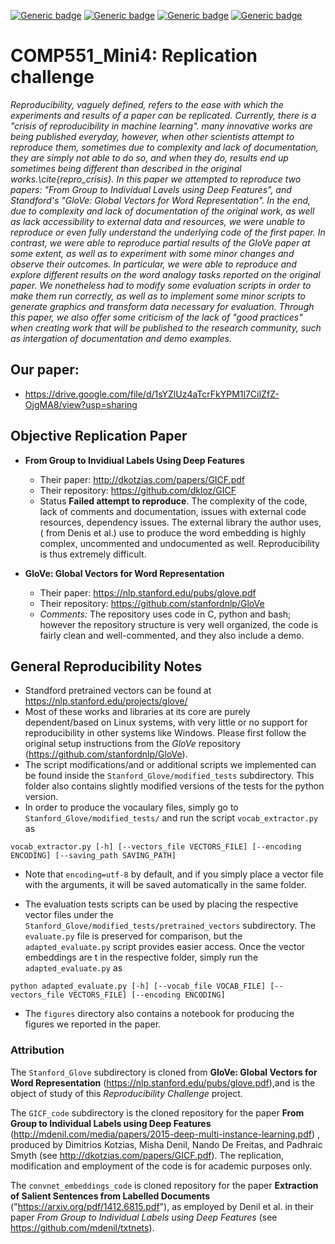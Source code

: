 [![Generic badge](https://img.shields.io/badge/Mini_project_4-blue.svg)](https://shields.io/)
[![Generic badge](https://img.shields.io/badge/Contributors-3-<COLOR>.svg)](https://shields.io/)
[![Generic badge](https://img.shields.io/badge/COMP551-Applied_Machine_Learning-red.svg)](https://shields.io/)
[![Generic badge](https://img.shields.io/badge/Neat_level-OVER_9000-green.svg)](https://shields.io/)

# COMP551_Mini4: Replication challenge 

*Reproducibility, vaguely defined, refers to the ease with which the experiments and results of a paper can be replicated. Currently, there is a "crisis of reproducibility in machine learning". many innovative works are being published everyday, however, when other scientists attempt to reproduce them, sometimes due to complexity and lack of documentation, they are simply not able to do so, and when they do, results end up sometimes being different than described in the original works.\cite{repro_crisis}. In this paper we attempted to reproduce two papers: "From Group to Individual Lavels using Deep Features", and  Standford's "GloVe: Global Vectors for Word Representation". In the end, due to complexity and lack of documentation of the original work, as well as lack accessibility to external data and resources, we were unable to reproduce or even fully understand the underlying code of the first paper. In contrast, we were able to reproduce partial results of the GloVe paper at some extent, as well as to experiment with some minor changes and observe their outcomes. In particular, we were able to reproduce and explore different results on the word analogy tasks reported on the original paper. We nonetheless had to modify some evaluation scripts in order to make them run correctly, as well as to implement some minor scripts to generate graphics and transform data necessary for evaluation. Through this paper, we also offer some criticism of the lack of "good practices" when creating work that will be published to the research community, such as intergation of documentation and demo examples.*


## Our paper: 
- https://drive.google.com/file/d/1sYZlUz4aTcrFkYPM1l7CiIZfZ-OjgMA8/view?usp=sharing

## Objective Replication Paper 

 - **From Group to Invidiual Labels Using Deep Features**
    - Their paper: http://dkotzias.com/papers/GICF.pdf 
    - Their repository: https://github.com/dkloz/GICF 
    - Status **Failed attempt to reproduce**. The complexity of the code, lack of comments and documentation, issues with external code resources, dependency issues. The external library the author uses, ( from Denis et al.) use to produce the word embedding is highly complex, uncommented and undocumented as well. Reproducibility is thus extremely difficult. 
    
 - **GloVe: Global Vectors for Word Representation**
   - Their paper: https://nlp.stanford.edu/pubs/glove.pdf 
   - Their repository: https://github.com/stanfordnlp/GloVe
   - *Comments:* The repository uses code in C, python and bash; however the repository structure is very well organized, the code is fairly clean and well-commented, and they also include a demo.  
   
 ## General Reproducibility Notes
   - Standford pretrained vectors can be found at https://nlp.stanford.edu/projects/glove/
   - Most of these works and libraries at its core are purely dependent/based on Linux systems, with very little or no support for reproducibility in other systems like Windows. Please first follow the original setup instructions from the *GloVe* repository (https://github.com/stanfordnlp/GloVe).  
   - The script modifications/and or additional scripts we implemented can be found inside the `Stanford_Glove/modified_tests` subdirectory. This folder also contains slightly modified versions of the tests for the python version. 
   - In order to produce the vocaulary files, simply go to `Stanford_Glove/modified_tests/` and run the script `vocab_extractor.py` as 
   
   `vocab_extractor.py [-h] [--vectors_file VECTORS_FILE] [--encoding ENCODING] [--saving_path SAVING_PATH]`
   
   - Note that `encoding=utf-8` by default, and if you simply place a vector file with the arguments, it will be saved automatically in the same folder.  
   
   - The evaluation tests scripts can be used by placing the respective vector files under the `Stanford_Glove/modified_tests/pretrained_vectors` subdirectory. The `evaluate.py` file is preserved for comparison, but the `adapted_evaluate.py` script provides easier access. Once the vector embeddings are t in the respective folder, simply run the `adapted_evaluate.py` as 
   
   `python adapted_evaluate.py [-h] [--vocab_file VOCAB_FILE] [--vectors_file VECTORS_FILE] [--encoding ENCODING]` 
   
   - The `figures` directory also contains a notebook for producing the figures we reported in the paper. 
      

### Attribution 

The `Stanford_Glove` subdirectory is cloned from **GloVe: Global Vectors for Word Representation** (https://nlp.stanford.edu/pubs/glove.pdf),and is the object of study of this *Reproducibility Challenge* project.  

The `GICF_code` subdirectory is the cloned repository for the paper **From Group to Individual Labels using Deep Features** (http://mdenil.com/media/papers/2015-deep-multi-instance-learning.pdf) , produced by Dimitrios Kotzias, Misha Denil, Nando De Freitas, and Padhraic Smyth (see http://dkotzias.com/papers/GICF.pdf). The replication, modification and employment of the code is for academic purposes only.  

The `convnet_embeddings_code` is cloned repository for the paper **Extraction of Salient Sentences from Labelled Documents** ("https://arxiv.org/pdf/1412.6815.pdf"), as employed by Denil et al. in their paper *From Group to Individual Labels using Deep Features* (see https://github.com/mdenil/txtnets). 


